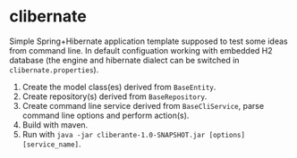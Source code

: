 clibernate
==========

Simple Spring+Hibernate application template supposed to test some ideas from command line. In default configuation
working with embedded H2 database (the engine and hibernate dialect can be switched in `clibernate.properties`).

1. Create the model class(es) derived from `BaseEntity`.
2. Create repository(s) derived from `BaseRepository`.
3. Create command line service derived from `BaseCliService`, parse command line options and perform action(s).
4. Build with maven.
5. Run with `java -jar cliberante-1.0-SNAPSHOT.jar [options] [service_name]`.
